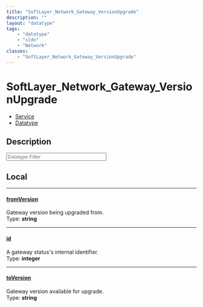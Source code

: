 ```yaml
---
title: "SoftLayer_Network_Gateway_VersionUpgrade"
description: ""
layout: "datatype"
tags:
    - "datatype"
    - "sldn"
    - "Network"
classes:
    - "SoftLayer_Network_Gateway_VersionUpgrade"
---
```


# SoftLayer_Network_Gateway_VersionUpgrade
<div id='service-datatype'>
    <ul id='sldn-reference-tabs'>
    <li id='service'> <a href='/reference/services/SoftLayer_Network_Gateway_VersionUpgrade' >Service</a></li>    <li id='datatype'> <a href='/reference/datatypes/SoftLayer_Network_Gateway_VersionUpgrade' >Datatype</a></li>
    </ul>
</div>

## Description 






<!-- Filer BEGIN -->
<div class="view-filters">
        <div class="clearfix">
            <div class="search-input-box">
                <input placeholder="Datatype Filter" onkeyup="titleSearch(inputId='prop-input', divId='properties', elementClass='prop-row')" 
                    type="text" id="prop-input" value="" size="30" maxlength="128" class="form-text">
            </div>
        </div>
</div>
<!-- Filer END -->

<div id="properties" class="content">
<div id="localProperties" class="prop-content" >

## Local
<div class="prop-row">

-----
[fromVersion]: #fromversion
#### [fromVersion]
Gateway version being upgraded from.   
<span class="type-label">Type: </span>**string**


</div>
<div class="prop-row">

-----
[id]: #id
#### [id]
A gateway status's internal identifier.   
<span class="type-label">Type: </span>**integer**


</div>
<div class="prop-row">

-----
[toVersion]: #toversion
#### [toVersion]
Gateway version available for upgrade.   
<span class="type-label">Type: </span>**string**


</div>
</div>
<!-- LOCAL PROPERTY END -->

</div>


